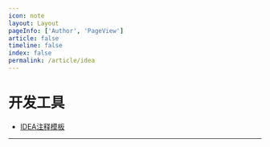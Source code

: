 ```yaml
---
icon: note
layout: Layout
pageInfo: ['Author', 'PageView']
article: false
timeline: false
index: false
permalink: /article/idea
---
```


# 开发工具
- [IDEA注释模板](./idea-annotation-tempplate.md)

---